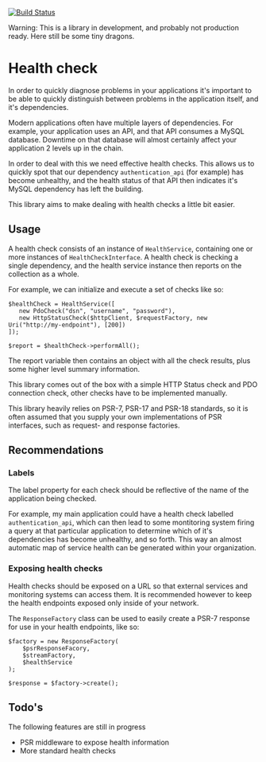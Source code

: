 [![Build Status](https://travis-ci.org/Intrepidity/healthcheck.svg?branch=master)](https://travis-ci.org/Intrepidity/healthcheck)

Warning: This is a library in development, and probably not production ready. Here still be some tiny dragons.

# Health check
In order to quickly diagnose problems in your applications it's important to be able to quickly distinguish between problems in the application itself, and it's dependencies.

Modern applications often have multiple layers of dependencies. For example, your application uses an API, and that API consumes a MySQL database. Downtime on that database will almost certainly affect your application 2 levels up in the chain.

In order to deal with this we need effective health checks. This allows us to quickly spot that our dependency `authentication_api` (for example) has become unhealthy, and the health status of that API then indicates it's MySQL dependency has left the building.

This library aims to make dealing with health checks a little bit easier.

## Usage
A health check consists of an instance of `HealthService`, containing one or more instances of `HealthCheckInterface`. A health check is checking a single dependency, and the health service instance then reports on the collection as a whole.

For example, we can initialize and execute a set of checks like so:

```$php
$healthCheck = HealthService([
   new PdoCheck("dsn", "username", "password"),
   new HttpStatusCheck($httpClient, $requestFactory, new Uri("http://my-endpoint"), [200])
]);

$report = $healthCheck->performAll();
```

The report variable then contains an object with all the check results, plus some higher level summary information.

This library comes out of the box with a simple HTTP Status check and PDO connection check, other checks have to be implemented manually.

This library heavily relies on PSR-7, PSR-17 and PSR-18 standards, so it is often assumed that you supply your own implementations of PSR interfaces, such as request- and response factories.  

## Recommendations

### Labels
The label property for each check should be reflective of the name of the application being checked.

For example, my main application could have a health check labelled `authentication_api`, which can then lead to some montitoring system firing a query at that particular application to determine which of it's dependencies has become unhealthy, and so forth.
This way an almost automatic map of service health can be generated within your organization.

### Exposing health checks
Health checks should be exposed on a URL so that external services and monitoring systems can access them. It is recommended however to keep the health endpoints exposed only inside of your network.

The `ResponseFactory` class can be used to easily create a PSR-7 response for use in your health endpoints, like so:

```$php
$factory = new ResponseFactory(
    $psrResponseFacory,
    $streamFactory,
    $healthService
);

$response = $factory->create();
```

## Todo's
The following features are still in progress 

 - PSR middleware to expose health information
 - More standard health checks
